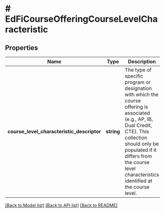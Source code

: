 # # EdFiCourseOfferingCourseLevelCharacteristic

## Properties

Name | Type | Description | Notes
------------ | ------------- | ------------- | -------------
**course_level_characteristic_descriptor** | **string** | The type of specific program or designation with which the course offering is associated (e.g., AP, IB, Dual Credit, CTE). This collection should only be populated if it differs from the course level characteristics identified at the course level. |

[[Back to Model list]](../../README.md#models) [[Back to API list]](../../README.md#endpoints) [[Back to README]](../../README.md)
